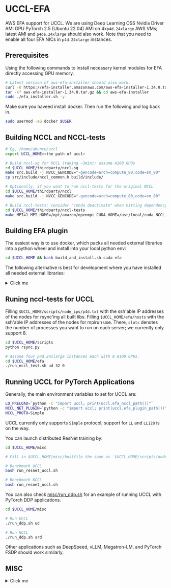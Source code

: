 # UCCL-EFA

AWS EFA support for UCCL. We are using Deep Learning OSS Nvidia Driver AMI GPU PyTorch 2.5 (Ubuntu 22.04) AMI on 4x`p4d.24xlarge` AWS VMs; latest AMI and `p4de.24xlarge` should also work. 
Note that you need to enable all four EFA NICs in `p4d.24xlarge` instances. 

## Prerequisites

Using the following commands to install necessary kernel modules for EFA directly accessing GPU memory. 

```bash
# Latest version of aws-efa-installer should also work. 
curl -O https://efa-installer.amazonaws.com/aws-efa-installer-1.34.0.tar.gz
tar -xf aws-efa-installer-1.34.0.tar.gz && cd aws-efa-installer
sudo ./efa_installer.sh -y
```

Make sure you haveed install docker. Then run the following and log back in. 
```bash
sudo usermod -aG docker $USER
```

## Building NCCL and NCCL-tests

```bash
# Eg, /home/ubuntu/uccl
export UCCL_HOME=<the path of uccl>

# Build nccl-sg for UCCL (taking ~3min); assume A100 GPUs
cd $UCCL_HOME/thirdparty/nccl-sg
make src.build -j NVCC_GENCODE="-gencode=arch=compute_80,code=sm_80"
cp src/include/nccl_common.h build/include/

# Optionally, if you want to run nccl-tests for the original NCCL
cd $UCCL_HOME/thirdparty/nccl
make src.build -j NVCC_GENCODE="-gencode=arch=compute_80,code=sm_80"

# Build nccl-tests; consider "conda deactivate" when hitting dependency errors
cd $UCCL_HOME/thirdparty/nccl-tests
make MPI=1 MPI_HOME=/opt/amazon/openmpi CUDA_HOME=/usr/local/cuda NCCL_HOME=$UCCL_HOME/thirdparty/nccl-sg/build -j
```

## Building EFA plugin

The easiest way is to use docker, which packs all needed external libraries into a python wheel and install into your local python env: 
```bash
cd $UCCL_HOME && bash build_and_install.sh cuda efa
```

The following alternative is best for development where you have installed all needed external libraries: 
<details><summary>Click me</summary>

```bash
# Build libnccl-net-efa.so
cd $UCCL_HOME/efa
make -j
```
</details>


## Runing nccl-tests for UCCL

Filling `$UCCL_HOME/scripts/node_ips/p4d.txt` with the ssh'able IP addresses of the nodes for rsync'ing all built libs. 
Filling `$UCCL_HOME/efa/hosts` with the ssh'able IP addresses of the nodes for mpirun use. There, `slots` denotes the number of processes you want to run on each server; we currently only support 8. 

```bash
cd $UCCL_HOME/scripts
python rsync.py

# Assume four p4d.24xlarge instances each with 8 A100 GPUs. 
cd $UCCL_HOME/efa
./run_nccl_test.sh ud 32 0
``` 

## Running UCCL for PyTorch Applications

Generally, the main environment variables to set for UCCL are: 
```bash
LD_PRELOAD=`python -c "import uccl; print(uccl.efa_nccl_path())"`
NCCL_NET_PLUGIN=`python -c "import uccl; print(uccl.efa_plugin_path())"`
NCCL_PROTO=Simple
```
UCCL currently only supports `Simple` protocol; support for `LL` and `LL128` is on the way. 

You can launch distributed ResNet training by: 
```bash
cd $UCCL_HOME/misc

# Fill in $UCCL_HOME/misc/hostfile the same as `$UCCL_HOME/scripts/node_ips/p4d.txt`

# Benchmark UCCL
bash run_resnet_uccl.sh

# Benchmark NCCL
bash run_resnet_nccl.sh
```

You can also check [misc/run_ddp.sh](../misc/run_ddp.sh) for an example of running UCCL with PyTorch DDP applications. 
```bash
cd $UCCL_HOME/misc

# Run UCCL
./run_ddp.sh ud

# Run NCCL
./run_ddp.sh srd
```
Other applications such as DeepSpeed, vLLM, Megatron-LM, and PyTorch FSDP should work similarly. 


## MISC

<details><summary>Click me</summary>

### Install lastest perftest with patches to benchmark EFA NICs

```bash
pushd /tmp
git clone https://github.com/linux-rdma/perftest.git && cd perftest && git checkout c04922f
git apply $UCCL_HOME/efa/perftest.patch
./autogen.sh && ./configure && make -j
sudo make install
popd
```

Throughput benchmark: 
```bash
ib_send_bw -d rdmap16s27 --report_gbits -x 0 -c UD -t 128 -Q 1 -q 32 -l 2 -s 8192 -F
ib_send_bw -d rdmap16s27 --report_gbits -x 0 -c UD -t 128 -Q 1 -q 32 -l 2 -s 8192 -F <serverip>
```

Latency benchmark: 
```bash
ib_send_lat -d rdmap16s27 --report_gbits -x 0 -c UD -F
ib_send_lat -d rdmap16s27 --report_gbits -x 0 -c UD -F <serverip>
```

### Run transport tests

```bash
./util_efa_test --logtostderr
./util_efa_test --logtostderr <serverip>
```

```bash
./transport_test --logtostderr --test=bimq --clientip=<clientip>
./transport_test --logtostderr --test=bimq --serverip=<serverip>
```
</details>
